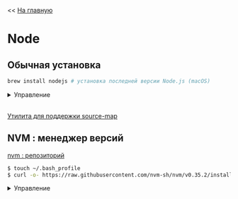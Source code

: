 << [На главную](../README.md)

# Node

## Обычная установка

```bash
brew install nodejs # установка последней версии Node.js (macOS)
```

<details>
<summary>Управление</summary>

```bash
$ $ node                    # запуск REPL
$ $ node -v                 # текущая версия
```

- `^ + C` - выход (двойное нажатие)
- `.exit` - выход

</details><br>

[Утилита для поддержки source-map](https://github.com/evanw/node-source-map-support)

## NVM : менеджер версий

[nvm : репозиторий](https://github.com/nvm-sh/nvm)

```bash
$ touch ~/.bash_profile                                                               # fix для macOS
$ curl -o- https://raw.githubusercontent.com/nvm-sh/nvm/v0.35.2/install.sh | bash     # установка nvm
```

<details>
<summary>Управление</summary>

```bash
$ nvm ls-remote                 # список доступных для установки версий

$ nvm install node              # установка последней версии Node.js
$ nvm install <version>         # установка указанной версии

$ nvm ls                        # список установленных версий
$ nvm use node                  # переключиться на версию по умолчанию
$ nvm use <version>             # переключиться на указанную версию

$ nvm alias default <version>   # смена версии по умолчанию

$ nvm uninstall <version>       # удаление указанной версии
```

</details><br>
